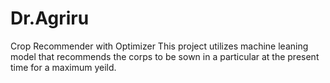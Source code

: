 # Dr.Agriru
Crop Recommender with Optimizer
This project utilizes machine leaning model that recommends the corps to  be sown in a particular at the present time for a maximum yeild.
